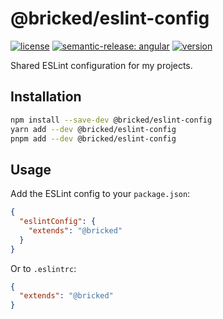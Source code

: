 # @bricked/eslint-config

[![license](https://img.shields.io/github/license/brycked/eslint-config)](LICENSE.md)
[![semantic-release: angular](https://img.shields.io/badge/semantic--release-angular-e10079?logo=semantic-release)](https://github.com/semantic-release/semantic-release)
[![version](https://img.shields.io/npm/v/@bricked/eslint-config?color=crimson&logo=npm)](https://www.npmjs.com/package/@bricked/eslint-config)

Shared ESLint configuration for my projects.

## Installation

```sh
npm install --save-dev @bricked/eslint-config
yarn add --dev @bricked/eslint-config
pnpm add --dev @bricked/eslint-config
```

## Usage

Add the ESLint config to your `package.json`:

```json
{
  "eslintConfig": {
    "extends": "@bricked"
  }
}
```

Or to `.eslintrc`:

```json
{
  "extends": "@bricked"
}
```

